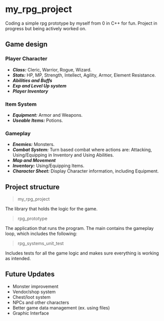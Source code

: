 # my_rpg_project

Coding a simple rpg prototype by myself from 0 in C++ for fun. Project in progress but being actively worked on.

## Game design

### Player Character
+ **_Class:_** Cleric, Warrior, Rogue, Wizard.
+ **_Stats:_** HP, MP, Strength, Intellect, Agility, Armor, Element Resistance.
+ **_Abilities and Buffs_**
+ **_Exp and Level Up system_**
+ **_Player Inventory_** 
### Item System
+ **_Equipment:_** Armor and Weapons.
+ **_Useable Items:_** Potions.
### Gameplay
+ **_Enemies:_** Monsters.
+ **_Combat System:_** Turn based combat where actions are: Attacking, Using/Equipping in Inventory and Using Abilities.
+ **_Map and Movement_**
+ **_Inventory:_** Using/Equipping Items.
+ **_Character Sheet:_** Display Character information, including Equipment.

## Project structure

> my_rpg_project

The library that holds the logic for the game.

> rpg_prototype

The application that runs the program.
The main contains the gameplay loop, which includes the following:

> rpg_systems_unit_test

Includes tests for all the game logic and makes sure everything is working as intended.

## Future Updates

+ Monster improvement
+ Vendor/shop system
+ Chest/loot system
+ NPCs and other characters
+ Better game data management (ex. using files)
+ Graphic Interface
